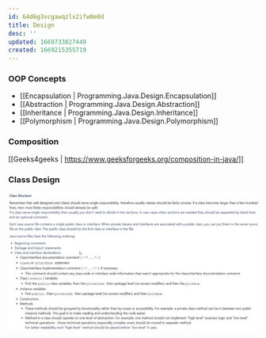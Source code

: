 ```yaml
---
id: 64d6g3vcgawqzlx2ifw0e0d
title: Design
desc: ''
updated: 1669733827449
created: 1669215355719
---
```


### OOP Concepts
- [[Encapsulation | Programming.Java.Design.Encapsulation]]
- [[Abstraction | Programming.Java.Design.Abstraction]]
- [[Inheritance | Programming.Java.Design.Inheritance]]
- [[Polymorphism | Programming.Java.Design.Polymorphism]]

### Composition
[[Geeks4geeks | https://www.geeksforgeeks.org/composition-in-java/]]

### Class Design
![](2022-11-29-14-56-56.png)